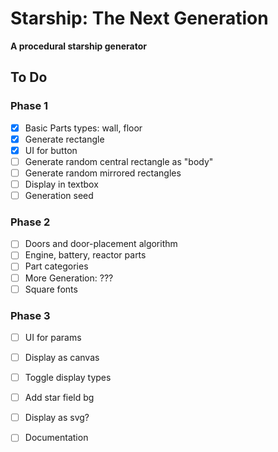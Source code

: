 # Starship: The Next Generation
**A procedural starship generator**

## To Do

### Phase 1

- [x] Basic Parts types: wall, floor
- [x] Generate rectangle
- [x] UI for button
- [ ] Generate random central rectangle as "body"
- [ ] Generate random mirrored rectangles
- [ ] Display in textbox
- [ ] Generation seed

### Phase 2

- [ ] Doors and door-placement algorithm
- [ ] Engine, battery, reactor parts
- [ ] Part categories
- [ ] More Generation: ???
- [ ] Square fonts

### Phase 3

- [ ] UI for params
- [ ] Display as canvas
- [ ] Toggle display types
- [ ] Add star field bg
- [ ] Display as svg?
- [ ] Documentation

